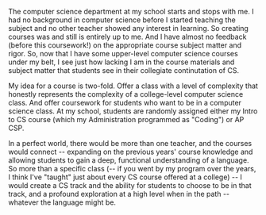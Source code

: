 The computer science department at my school starts and stops with me. I had no background in computer science before I started teaching the subject and no other teacher showed any interest in learning. So creating courses was and still is entirely up to me. And I have almost no feedback (before this coursework!) on the appropriate course subject matter and rigor. So, now that I have some upper-level computer science courses under my belt, I see just how lacking I am in the course materials and subject matter that students see in their collegiate continutation of CS. 

My idea for a course is two-fold. Offer a class with a level of complexity that honestly represents the complexity of a college-level computer science class. And offer coursework for students who want to be in a computer science class. At my school, students are randomly assigned either my Intro to CS course (which my Administration programmed as "Coding") or AP CSP. 

In a perfect world, there would be more than one teacher, and the courses would connect -- expanding on the previous years' course knowledge and allowing students to gain a deep, functional understanding of a language. So more than a specific class (-- if you went by my program over the years, I think I've "taught" just about every CS course offered at a college) -- I would create a CS track and the ability for students to choose to be in that track, and a profound exploration at a high level when in the path -- whatever the language might be. 
